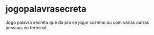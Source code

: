 # jogopalavrasecreta
Jogo palavra secreta que da pra se jogar sozinho ou com várias outras pessoas no terminal.

